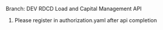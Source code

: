 Branch: DEV
RDCD Load and Capital Management API

1. Please register in authorization.yaml after api completion
